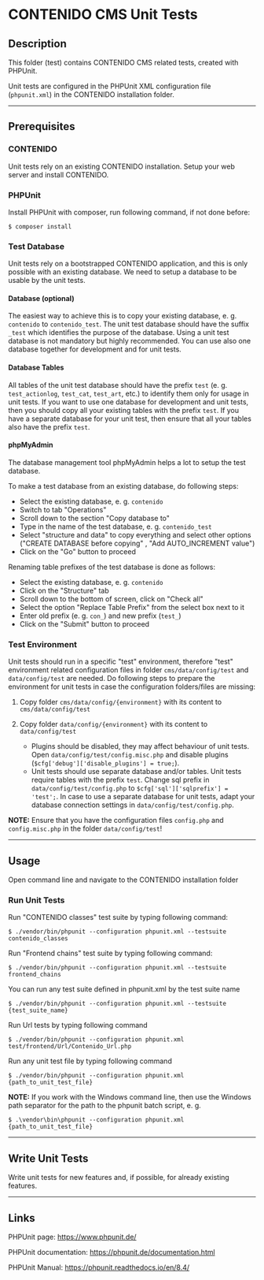 # CONTENIDO CMS Unit Tests

## Description

This folder (test) contains CONTENIDO CMS related tests, created with PHPUnit.

Unit tests are configured in the PHPUnit XML configuration file (`phpunit.xml`) in the CONTENIDO installation folder.

----

## Prerequisites

### CONTENIDO

Unit tests rely on an existing CONTENIDO installation. Setup your web server and install CONTENIDO.

### PHPUnit

Install PHPUnit with composer, run following command, if not done before:
```
$ composer install
```

### Test Database

Unit tests rely on a bootstrapped CONTENIDO application, and this is only possible with an existing database. We need to setup a database to be usable by the unit tests. 

#### Database (optional)

The easiest way to achieve this is to copy your existing database, e. g. `contenido` to `contenido_test`. The unit test database should have the suffix `_test` which identifies the purpose of the database. Using a unit test database is not mandatory but highly recommended. You can use also one database together for development and for unit tests.

#### Database Tables

All tables of the unit test database should have the prefix `test` (e. g. `test_actionlog`, `test_cat`, `test_art`, etc.) to identify them only for usage in unit tests. If you want to use one database for development and unit tests, then you should copy all your existing tables with the prefix `test`. If you have a separate database for your unit test, then ensure that all your tables also have the prefix `test`.

#### phpMyAdmin

The database management tool phpMyAdmin helps a lot to setup the test database. 

To make a test database from an existing database, do following steps:
- Select the existing database, e. g. `contenido`
- Switch to tab "Operations"
- Scroll down to the section "Copy database to"
- Type in the name of the test database, e. g. `contenido_test`
- Select "structure and data" to copy everything and select other options ("CREATE DATABASE before copying" , "Add AUTO_INCREMENT value")
- Click on the "Go" button to proceed

Renaming table prefixes of the test database is done as follows:
- Select the existing database, e. g. `contenido`
- Click on the "Structure" tab
- Scroll down to the bottom of screen, click on "Check all"
- Select the option "Replace Table Prefix" from the select box next to it
- Enter old prefix (e. g. `con_`) and new prefix (`test_`)
- Click on the "Submit" button to proceed

### Test Environment

Unit tests should run in a specific "test" environment, therefore "test" environment related configuration files in folder `cms/data/config/test` and `data/config/test` are needed. Do following steps to prepare the environment for unit tests in case the configuration folders/files are missing:

1. Copy folder `cms/data/config/{environment}` with its content to `cms/data/config/test`

2. Copy folder `data/config/{environment}` with its content to `data/config/test`
    - Plugins should be disabled, they may affect behaviour of unit tests. Open `data/config/test/config.misc.php` and disable plugins (`$cfg['debug']['disable_plugins'] = true;`).
    - Unit tests should use separate database and/or tables. Unit tests require tables with the prefix `test`. Change sql prefix in `data/config/test/config.php` to `$cfg['sql']['sqlprefix'] = 'test';`. In case to use a separate database for unit tests, adapt your database connection settings in `data/config/test/config.php`.

**NOTE:**
Ensure that you have the configuration files `config.php` and `config.misc.php` in the folder `data/config/test`!

----

## Usage

Open command line and navigate to the CONTENIDO installation folder

### Run Unit Tests

Run "CONTENIDO classes" test suite by typing following command:
```
$ ./vendor/bin/phpunit --configuration phpunit.xml --testsuite contenido_classes
```

Run "Frontend chains" test suite by typing following command:
```
$ ./vendor/bin/phpunit --configuration phpunit.xml --testsuite frontend_chains
```

You can run any test suite defined in phpunit.xml by the test suite name
```
$ ./vendor/bin/phpunit --configuration phpunit.xml --testsuite {test_suite_name}
```

Run Url tests by typing following command
```
$ ./vendor/bin/phpunit --configuration phpunit.xml test/frontend/Url/Contenido_Url.php
```

Run any unit test file by typing following command
```
$ ./vendor/bin/phpunit --configuration phpunit.xml {path_to_unit_test_file}
```

**NOTE:**
If you work with the Windows command line, then use the Windows path separator for the path to the phpunit batch script, e. g.
```
$ .\vendor\bin\phpunit --configuration phpunit.xml {path_to_unit_test_file}
```

----

## Write Unit Tests

Write unit tests for new features and, if possible, for already existing features.

----

## Links

PHPUnit page:
https://www.phpunit.de/

PHPUnit documentation:
https://phpunit.de/documentation.html

PHPUnit Manual:
https://phpunit.readthedocs.io/en/8.4/
